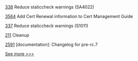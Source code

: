 
[338](https://github.com/hyperledger-labs/fabric-token-sdk/pull/338) Reduce staticcheck warnings (SA4022)

[3564](https://github.com/hyperledger/fabric/pull/3564) Add Cert Renewal information to Cert Management Guide

[337](https://github.com/hyperledger-labs/fabric-token-sdk/pull/337) Reduce staticcheck warnings (S1011)

[211](https://github.com/hyperledger/ursa/pull/211) Cleanup

[2591](https://github.com/hyperledger/iroha/pull/2591) [documentation]: Changelog for pre-rc.7


[See more >>>](https://start-here.hyperledger.org/pull-requests)

